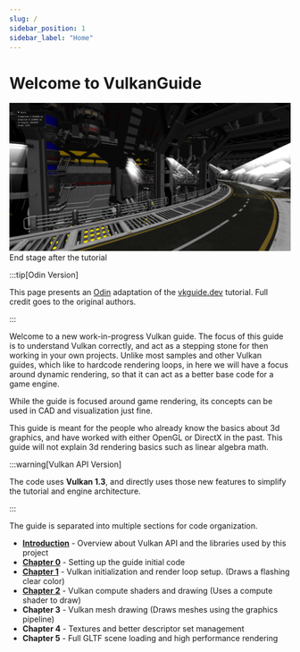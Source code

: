 ```yaml
---
slug: /
sidebar_position: 1
sidebar_label: "Home"
---
```


# Welcome to VulkanGuide

![scene](./img/fullscene.png)
End stage after the tutorial

:::tip[Odin Version]

This page presents an [Odin](https://odin-lang.org/) adaptation of the
[vkguide.dev](https://vkguide.dev/) tutorial. Full credit goes to the original authors.

:::

Welcome to a new work-in-progress Vulkan guide. The focus of this guide is to understand Vulkan
correctly, and act as a stepping stone for then working in your own projects. Unlike most
samples and other Vulkan guides, which like to hardcode rendering loops, in here we will have a
focus around dynamic rendering, so that it can act as a better base code for a game engine.

While the guide is focused around game rendering, its concepts can be used in CAD and
visualization just fine.

This guide is meant for the people who already know the basics about 3d graphics, and have
worked with either OpenGL or DirectX in the past. This guide will not explain 3d rendering
basics such as linear algebra math.

:::warning[Vulkan API Version]

The code uses **Vulkan 1.3**, and directly uses those new features to simplify the tutorial and
engine architecture.

:::

The guide is separated into multiple sections for code organization.

- **[Introduction](/category/introduction)** - Overview about Vulkan API and the libraries used
  by this project
- **[Chapter 0](/category/0-project-setup)** - Setting up the guide initial code
- **[Chapter 1](/category/1-initializing-vulkan)** - Vulkan initialization and render loop
  setup. (Draws a flashing clear color)
- **[Chapter 2](/category/2-drawing-with-compute)** - Vulkan compute shaders and drawing (Uses
  a compute shader to draw)
- **Chapter 3** - Vulkan mesh drawing (Draws meshes using the graphics pipeline)
- **Chapter 4** - Textures and better descriptor set management
- **Chapter 5** - Full GLTF scene loading and high performance rendering
